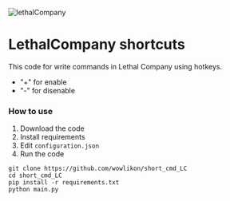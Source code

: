 ![lethalCompany](https://cdn.akamai.steamstatic.com/steam/apps/1966720/capsule_616x353.jpg)
# LethalCompany shortcuts
This code for write commands in Lethal Company using hotkeys.

* "+" for enable
* "-" for disenable

### How to use
1. Download the code
2. Install requirements
3. Edit `configuration.json`
4. Run the code

```
git clone https://github.com/wowlikon/short_cmd_LC
cd short_cmd_LC
pip install -r requirements.txt
python main.py
```
